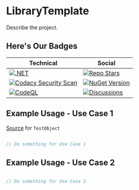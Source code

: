 # LibraryTemplate

Describe the project.

## Here's Our Badges

| Technical | Social |
|---|---|
| [![.NET](https://github.com/gatewayprogrammingschool/LibraryTemplate/actions/workflows/dotnet.yml/badge.svg)](https://github.com/gatewayprogrammingschool/LibraryTemplate/actions/workflows/dotnet.yml) | [![Repo Stars](https://img.shields.io/github/stars/gatewayprogrammingschool/LibraryTemplate?label=Repository%20Stars&style=plastic)](https://github.com/gatewayprogrammingschool/LibraryTemplate) |
| [![Codacy Security Scan](https://github.com/gatewayprogrammingschool/LibraryTemplate/actions/workflows/codacy-analysis.yml/badge.svg)](https://github.com/gatewayprogrammingschool/LibraryTemplate/actions/workflows/codacy-analysis.yml) | [![NuGet Version](https://img.shields.io/nuget/vpre/LibraryTemplate)](https://www.nuget.org/packages/LibraryTemplate/) |
| [![CodeQL](https://github.com/gatewayprogrammingschool/LibraryTemplate/actions/workflows/codeql-analysis.yml/badge.svg)](https://github.com/gatewayprogrammingschool/LibraryTemplate/actions/workflows/codeql-analysis.yml) | [![Discussions](https://img.shields.io/github/discussions/gatewayprogrammingschool/LibraryTemplate)](https://github.com/gatewayprogrammingschool/LibraryTemplate/discussions) |

## Example Usage - Use Case 1

[Source](https://github.com/gatewayprogrammingschool/LibraryTemplate/blob/main/tests/LibraryTemplate.Tests/TestObject.cs) for `TestObject`

```csharp

// Do something for Use Case 1

```

## Example Usage - Use Case 2

```csharp

// Do something for Use Case 2

```
